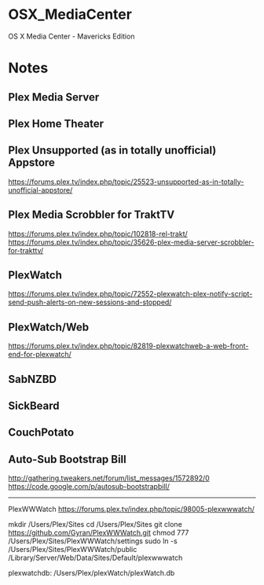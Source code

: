 OSX_MediaCenter
===============

OS X Media Center - Mavericks Edition


Notes
===============

Plex Media Server
-----

Plex Home Theater
-----

Plex Unsupported (as in totally unofficial) Appstore
-----
https://forums.plex.tv/index.php/topic/25523-unsupported-as-in-totally-unofficial-appstore/


Plex Media Scrobbler for TraktTV
-----
https://forums.plex.tv/index.php/topic/102818-rel-trakt/
https://forums.plex.tv/index.php/topic/35626-plex-media-server-scrobbler-for-trakttv/

PlexWatch
-----
https://forums.plex.tv/index.php/topic/72552-plexwatch-plex-notify-script-send-push-alerts-on-new-sessions-and-stopped/

PlexWatch/Web
-----
https://forums.plex.tv/index.php/topic/82819-plexwatchweb-a-web-front-end-for-plexwatch/

SabNZBD
-----

SickBeard
-----

CouchPotato
-----

Auto-Sub Bootstrap Bill
-----
http://gathering.tweakers.net/forum/list_messages/1572892/0
https://code.google.com/p/autosub-bootstrapbill/

----------------

PlexWWWatch
https://forums.plex.tv/index.php/topic/98005-plexwwwatch/

mkdir /Users/Plex/Sites
cd /Users/Plex/Sites
git clone https://github.com/Gyran/PlexWWWatch.git
chmod 777 /Users/Plex/Sites/PlexWWWatch/settings
sudo ln -s /Users/Plex/Sites/PlexWWWatch/public /Library/Server/Web/Data/Sites/Default/plexwwwatch

plexwatchdb: /Users/Plex/plexWatch/plexWatch.db
